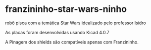 # franzininho-star-wars-ninho
robô pisca com a temática Star Wars idealizado pelo professor Isídro

As placas foram desenvolvidas usando Kicad 4.0.7


A Pinagem dos shields são compatíveis apenas com Franzininho.
